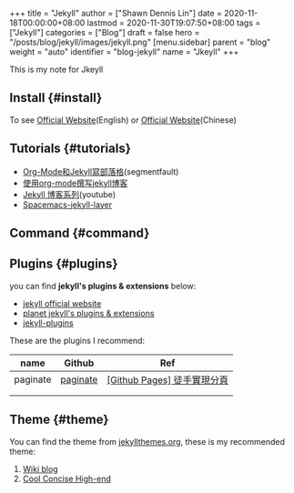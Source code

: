 +++
title = "Jekyll"
author = ["Shawn Dennis Lin"]
date = 2020-11-18T00:00:00+08:00
lastmod = 2020-11-30T19:07:50+08:00
tags = ["Jekyll"]
categories = ["Blog"]
draft = false
hero = "/posts/blog/jekyll/images/jekyll.png"
[menu.sidebar]
  parent = "blog"
  weight = "auto"
  identifier = "blog-jekyll"
  name = "Jkeyll"
+++

This is my note for Jkeyll  

<!--more-->


## Install {#install}

To see [Official Website](https://jekyllrb.com/)(English) or [Official Website](http://jekyllcn.com/)(Chinese)  


## Tutorials {#tutorials}

-   [Org-Mode和Jekyll寫部落格](https://segmentfault.com/a/1190000008313904)(segmentfault)
-   [使用org-mode撰写jekyll博客](https://jsuper.github.io/emacs/using-org-mode-to-write-jekyll-post.html)
-   [Jekyll 博客系列](https://www.youtube.com/watch?v=Zt%5FQzSbyDcw&list=PLK2w-tGRdrj7vzX7Y-GqKPb2QPrHCYZY1)(youtube)
-   [Spacemacs-jekyll-layer](https://github.com/bitjockey42/spacemacs-jekyll)


## Command {#command}


## Plugins {#plugins}

you can find **jekyll's plugins & extensions** below:  

-   [jekyll official website](https://jekyllcn.com/docs/plugins/)
-   [planet jekyll's plugins & extensions](https://planetjekyll.github.io/plugins/top)
-   [jekyll-plugins](http://www.jekyll-plugins.com/)

These are the plugins I recommend:  

| name     | Github                                                | Ref                                                                         |
|----------|-------------------------------------------------------|-----------------------------------------------------------------------------|
| paginate | [paginate](https://github.com/jekyll/jekyll-paginate) | [[Github Pages] 徒手實現分頁](https://www.twblogs.net/a/5c5304e6bd9eee3d4989b377) |
|          |                                                       |                                                                             |
|          |                                                       |                                                                             |


## Theme {#theme}

You can find the theme from [jekyllthemes.org](http://jekyllthemes.org/), these is my recommended theme:  

1.  [Wiki blog](http://jekyllthemes.org/themes/wiki-blog/)
2.  [Cool Concise High-end](http://jekyllthemes.org/themes/cool-concise-high-end/)
